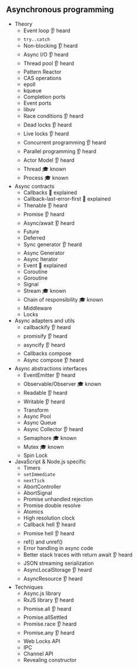 ## Asynchronous programming

- Theory
  - Event loop 👂 heard
  - `try..catch `
  - Non-blocking 👂 heard
  - Async I/O 👂 heard
  - Thread pool 👂 heard
  - Pattern Reactor 
  - CAS operations
  - epoll
  - kqueue
  - Completion ports
  - Event ports
  - libuv
  - Race conditions 👂 heard
  - Dead locks 👂 heard
  - Live locks 👂 heard
  - Concurrent programming 👂 heard
  - Parallel programming 👂 heard
  - Actor Model 👂 heard
  - Thread 🎓 known
  - Process 🎓 known
- Async contracts
  - Callbacks 🙋 explained
  - Callback-last-error-first 🙋 explained
  - Thenable 👂 heard
  - Promise 👂 heard
  - Async/await 👂 heard
  - Future
  - Deferred
  - Sync generator 👂 heard
  - Async Generator
  - Async Iterator
  - Event 🙋 explained
  - Coroutine
  - Goroutine 
  - Signal
  - Stream 🎓 known
  - Chain of responsibility 🎓 known
  - Middleware
  - Locks
- Async adapters and utils
  - callbackify 👂 heard
  - promisify 👂 heard
  - asyncify 👂 heard
  - Callbacks compose
  - Async compose 👂 heard
- Async abstractions interfaces
  - EventEmitter 👂 heard
  - Observable/Observer 🎓 known
  - Readable 👂 heard
  - Writable 👂 heard
  - Transform 
  - Async Pool
  - Async Queue
  - Async Collector 👂 heard
  - Semaphore 🎓 known
  - Mutex 🎓 known
  - Spin Lock
- JavaScript & Node.js specific
  - Timers
  - `setImmediate`
  - `nextTick`
  - AbortController
  - AbortSignal
  - Promise unhandled rejection
  - Promise double resolve
  - Atomics
  - High resolution clock
  - Callback hell 👂 heard
  - Promise hell 👂 heard
  - ref() and unref()
  - Error handling in async code
  - Better stack traces with return await 👂 heard
  - JSON streaming serialization
  - AsyncLocalStorage 👂 heard
  - AsyncResource 👂 heard
- Techniques
  - Async.js library
  - RxJS library 👂 heard
  - Promise.all 👂 heard
  - Promise.allSettled
  - Promise.race 👂 heard
  - Promise.any 👂 heard
  - Web Locks API
  - IPC
  - Channel API
  - Revealing constructor
